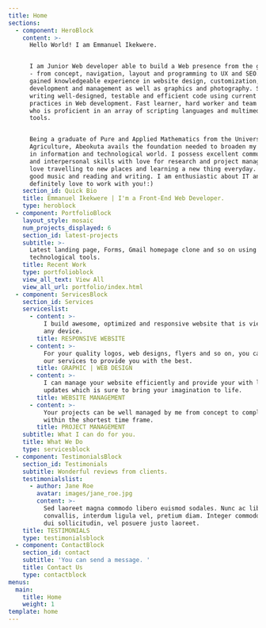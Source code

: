 ```yaml
---
title: Home
sections:
  - component: HeroBlock
    content: >-
      Hello World! I am Emmanuel Ikekwere.


      I am Junior Web developer able to build a Web presence from the ground up
      - from concept, navigation, layout and programming to UX and SEO. I have
      gained knowledgeable experience in website design, customization,
      development and management as well as graphics and photography. Skilled at
      writing well-designed, testable and efficient code using current best
      practices in Web development. Fast learner, hard worker and team player
      who is proficient in an array of scripting languages and multimedia Web
      tools.


      Being a graduate of Pure and Applied Mathematics from the University of
      Agriculture, Abeokuta avails the foundation needed to broaden my horizon
      in information and technological world. I possess excellent communication
      and interpersonal skills with love for research and project management. I
      love travelling to new places and learning a new thing everyday. I enjoy
      good music and reading and writing. I am enthusiastic about IT and would
      definitely love to work with you!:)
    section_id: Quick Bio
    title: Emmanuel Ikekwere | I'm a Front-End Web Developer.
    type: heroblock
  - component: PortfolioBlock
    layout_style: mosaic
    num_projects_displayed: 6
    section_id: latest-projects
    subtitle: >-
      Latest landing page, Forms, Gmail homepage clone and so on using recent
      technological tools.
    title: Recent Work
    type: portfolioblock
    view_all_text: View All
    view_all_url: portfolio/index.html
  - component: ServicesBlock
    section_id: Services
    serviceslist:
      - content: >-
          I build awesome, optimized and responsive website that is viewable on
          any device.
        title: RESPONSIVE WEBSITE
      - content: >-
          For your quality logos, web designs, flyers and so on, you can trust
          our services to provide you with the best.
        title: GRAPHIC | WEB DESIGN
      - content: >-
          I can manage your website efficiently and provide your with latest
          updates which is sure to bring your imagination to life.
        title: WEBSITE MANAGEMENT
      - content: >-
          Your projects can be well managed by me from concept to completion
          within the shortest time frame.
        title: PROJECT MANAGEMENT
    subtitle: What I can do for you.
    title: What We Do
    type: servicesblock
  - component: TestimonialsBlock
    section_id: Testimonials
    subtitle: Wonderful reviews from clients.
    testimonialslist:
      - author: Jane Roe
        avatar: images/jane_roe.jpg
        content: >-
          Sed laoreet magna commodo libero euismod sodales. Nunc ac libero
          convallis, interdum ligula vel, pretium diam. Integer commodo sem at
          dui sollicitudin, vel posuere justo laoreet.
    title: TESTIMONIALS
    type: testimonialsblock
  - component: ContactBlock
    section_id: contact
    subtitle: 'You can send a message. '
    title: Contact Us
    type: contactblock
menus:
  main:
    title: Home
    weight: 1
template: home
---
```


